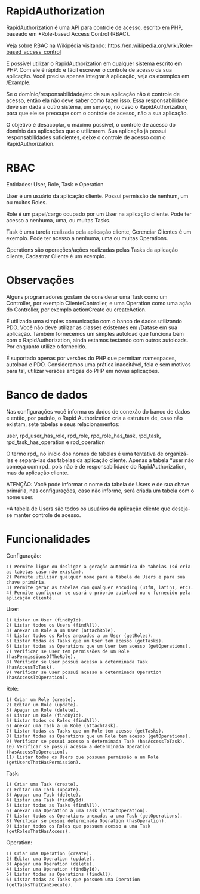 RapidAuthorization
==================

RapidAuthorization é uma API para controle de acesso, escrito em PHP, baseado em *Role-based Access Control (RBAC).

Veja sobre RBAC na Wikipédia visitando: https://en.wikipedia.org/wiki/Role-based_access_control


É possível utilizar o RapidAuthorization em qualquer sistema escrito em PHP. Com ele é rápido e fácil
escrever o controle de acesso da sua aplicação. Você precisa apenas integrar à aplicação, veja os exemplos
em /Example.

Se o domínio/responsabilidade/etc da sua aplicação não é controle de acesso, então ela não deve saber como fazer isso.
Essa responsabilidade deve ser dada a outro sistema, um serviço, no caso o RapidAuthorization, para que ele
se preocupe com o controle de acesso, não a sua aplicação.

O objetivo é desacoplar, o máximo possível, o controle de acesso do domínio das aplicações que o utilizarem.
Sua aplicação já possui responsabilidades suficientes, deixe o controle de acesso com o RapidAuthorization.


RBAC
==================

Entidades: User, Role, Task e Operation

User é um usuário da aplicação cliente.
Possui permissão de nenhum, um ou muitos Roles.

Role é um papel/cargo ocupado por um User na aplicação cliente.
Pode ter acesso a nenhuma, uma, ou muitas Tasks.

Task é uma tarefa realizada pela aplicação cliente, Gerenciar Clientes é um exemplo.
Pode ter acesso a nenhuma, uma ou muitas Operations.

Operations são operações/ações realizadas pelas Tasks da aplicação cliente, Cadastrar Cliente é um exemplo.


Observações
==================

Alguns programadores gostam de considerar uma Task como um Controller,
por exemplo ClienteController, e uma Operation como uma ação do Controller, por exemplo
actionCreate ou createAction.

É utilizado uma simples comunicação com o banco de dados utilizando PDO. Você não deve utilizar as
classes existentes em /Datase em sua aplicação. Também fornecemos um simples autoload que funciona
bem com o RapidAuthorization, ainda estamos testando com outros autoloads. Por enquanto utilize
o fornecido.

É suportado apenas por versões do PHP que permitam namespaces, autoload e PDO.
Consideramos uma prática inaceitável, feia e sem motivos para tal, utilizar versões antigas
do PHP em novas aplicações.


Banco de dados
==================

Nas configurações você informa os dados de conexão do banco de dados e então, por padrão, o Rapid
Authorization cria a estrutura de, caso não existam, sete tabelas e seus relacionamentos:

user, rpd_user_has_role, rpd_role, rpd_role_has_task, rpd_task, rpd_task_has_operation e rpd_operation

O termo rpd_ no início dos nomes de tabelas é uma tentativa de organizá-las e separá-las das tabelas
da aplicação cliente. Apenas a tabela *user não começa com rpd_ pois não é de responsabilidade do
RapidAuthorization, mas da aplicação cliente.


ATENÇÃO: Você pode informar o nome da tabela de Users e de sua chave primária, nas configurações, caso
não informe, será criada um tabela com o nome user.


*A tabela de Users são todos os usuários da aplicação cliente que deseja-se manter controle de acesso.


Funcionalidades
==================

Configuração:

    1) Permite ligar ou desligar a geração automática de tabelas (só cria as tabelas caso não existam).
    2) Permite utilizar qualquer nome para a tabela de Users e para sua chave primária.
    3) Permite gerar as tabelas com qualquer encoding (utf8, latin1, etc).
    4) Permite configurar se usará o próprio autoload ou o fornecido pela aplicação cliente.

User:

    1) Listar um User (findById).
    2) Listar todos os Users (findAll).
    3) Anexar um Role a um User (attachRole).
    4) Listar todos os Roles anexados a um User (getRoles).
    5) Listar todas as Tasks que um User tem acesso (getTasks).
    6) Listar todas as Operations que um User tem acesso (getOperations).
    7) Verificar se User tem permissões de um Role (hasPermissionsOfTheRole).
    8) Verificar se User possui acesso a determinada Task (hasAccessToTask).
    9) Verificar se User possui acesso a determinada Operation (hasAccessToOperation).

Role:

    1) Criar um Role (create).
    2) Editar um Role (update).
    3) Apagar um Role (delete).
    4) Listar um Role (findById).
    5) Listar todos os Roles (findAll).
    6) Anexar uma Task a um Role (attachTask).
    7) Listar todas as Tasks que um Role tem acesso (getTasks).
    8) Listar todas as Operations que um Role tem acesso (getOperations).
    9) Verificar se possui acesso a determinada Task (hasAccessToTask).
    10) Verificar se possui acesso a determinada Operation (hasAccessToOperation).
    11) Listar todos os Users que possuem permissão a um Role (getUsersThatHasPermission).

Task:

    1) Criar uma Task (create).
    2) Editar uma Task (update).
    3) Apagar uma Task (delete).
    4) Listar uma Task (findById).
    5) Listar todas as Tasks (findAll).
    6) Anexar uma Operation a uma Task (attachOperation).
    7) Listar todas as Operations anexadas a uma Task (getOperations).
    8) Verificar se possui determinada Operation (hasOperation).
    9) Listar todos os Roles que possuem acesso a uma Task (getRolesThatHasAccess).

Operation:

    1) Criar uma Operation (create).
    2) Editar uma Operation (update).
    3) Apagar uma Operation (delete).
    4) Listar uma Operation (findById).
    5) Listar todas as Operations (findAll).
    6) Listar todas as Tasks que possuem uma Operation (getTasksThatCanExecute).